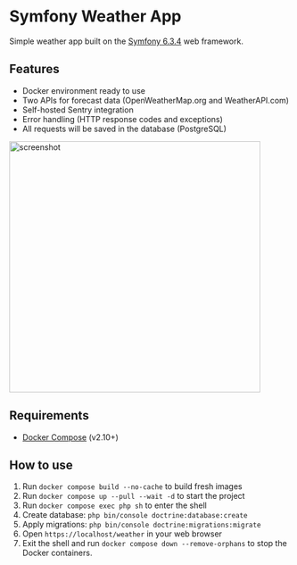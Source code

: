 # Symfony Weather App

Simple weather app built on the [Symfony 6.3.4](https://symfony.com) web framework.

## Features

* Docker environment ready to use
* Two APIs for forecast data (OpenWeatherMap.org and WeatherAPI.com)
* Self-hosted Sentry integration
* Error handling (HTTP response codes and exceptions)
* All requests will be saved in the database (PostgreSQL)

<img src="https://i.imgur.com/nV5rUGQ.png" width="450" alt="screenshot"/>

## Requirements
* [Docker Compose](https://docs.docker.com/compose/install/) (v2.10+)

## How to use

1. Run `docker compose build --no-cache` to build fresh images
2. Run `docker compose up --pull --wait -d` to start the project
3. Run `docker compose exec php sh` to enter the shell
4. Create database: `php bin/console doctrine:database:create`
5. Apply migrations: `php bin/console doctrine:migrations:migrate`
6. Open `https://localhost/weather` in your web browser
7. Exit the shell and run `docker compose down --remove-orphans` to stop the Docker containers.
